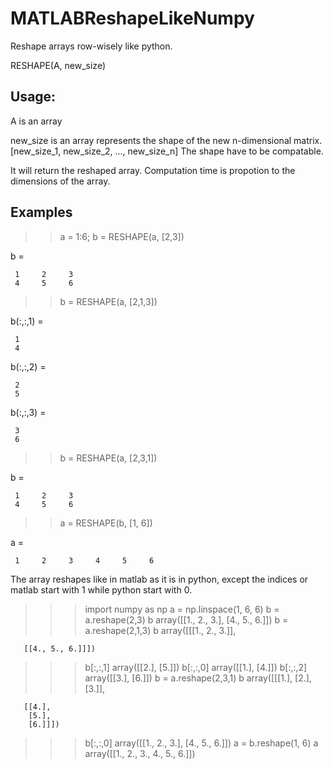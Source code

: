 # MATLABReshapeLikeNumpy
Reshape arrays row-wisely like python.

RESHAPE(A, new_size)
## Usage:
A is an array

new_size is an array represents the shape of the new n-dimensional matrix. [new_size_1, new_size_2, ..., new_size_n]
The shape have to be compatable.

It will return the reshaped array. Computation time is propotion to the dimensions of the array.

## Examples

>> a = 1:6;
>> b = RESHAPE(a, [2,3])

b =

     1     2     3
     4     5     6

>> b = RESHAPE(a, [2,1,3])

b(:,:,1) =

     1
     4


b(:,:,2) =

     2
     5


b(:,:,3) =

     3
     6

>> b = RESHAPE(a, [2,3,1])

b =

     1     2     3
     4     5     6

>> a = RESHAPE(b, [1, 6])

a =

     1     2     3     4     5     6

>> 

The array reshapes like in matlab as it is in python, except the indices or matlab start with 1 while python start with 0.
>>> import numpy as np
>>> a = np.linspace(1, 6, 6)
>>> b = a.reshape(2,3)
>>> b
array([[1., 2., 3.],
       [4., 5., 6.]])
>>> b = a.reshape(2,1,3)
>>> b
array([[[1., 2., 3.]],

       [[4., 5., 6.]]])
>>> b[:,:,1]
array([[2.],
       [5.]])
>>> b[:,:,0]
array([[1.],
       [4.]])
>>> b[:,:,2]
array([[3.],
       [6.]])
>>> b = a.reshape(2,3,1)
>>> b
array([[[1.],
        [2.],
        [3.]],

       [[4.],
        [5.],
        [6.]]])
>>> b[:,:,0]
array([[1., 2., 3.],
       [4., 5., 6.]])
>>> a = b.reshape(1, 6)
>>> a
array([[1., 2., 3., 4., 5., 6.]])
>>>
